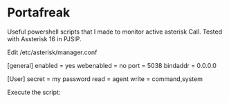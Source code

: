 # Portafreak
Useful powershell scripts that I made to monitor active asterisk Call.
Tested with Assterisk 16 in PJSIP.

Edit /etc/asterisk/manager.conf

[general]
enabled = yes
webenabled = no
port = 5038
bindaddr = 0.0.0.0

[User]
secret = my password
read = agent
write = command,system

Execute the script:


